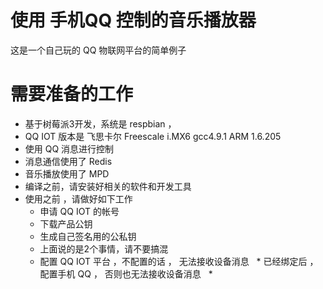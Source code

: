 # 使用 手机QQ 控制的音乐播放器

这是一个自己玩的 QQ 物联网平台的简单例子

# 需要准备的工作

* 基于树莓派3开发，系统是 respbian ，
* QQ IOT 版本是 飞思卡尔 Freescale i.MX6 gcc4.9.1 ARM 1.6.205	
* 使用 QQ 消息进行控制
* 消息通信使用了 Redis
* 音乐播放使用了 MPD
* 编译之前，请安装好相关的软件和开发工具
* 使用之前 ，请做好如下工作
   * 申请 QQ IOT 的帐号
   * 下载产品公钥
   * 生成自己签名用的公私钥
   * 上面说的是2个事情，请不要搞混
   * 配置 QQ IOT 平台 ，不配置的话 ， 无法接收设备消息
   * 已经绑定后 ， 配置手机 QQ ， 否则也无法接收设备消息
   * 


